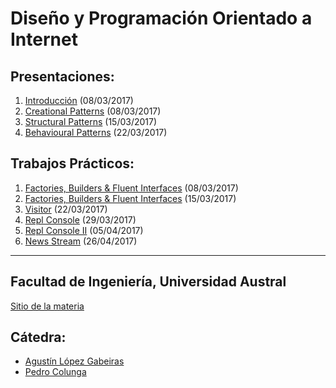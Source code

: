 # Diseño y Programación Orientado a Internet


## Presentaciones:

1. [Introducción](intro) (08/03/2017)
2. [Creational Patterns](creational) (08/03/2017)
3. [Structural Patterns](structural) (15/03/2017)
4. [Behavioural Patterns](behaviour) (22/03/2017)

## Trabajos Prácticos:

1. [Factories, Builders & Fluent Interfaces](practice/creational) (08/03/2017)
2. [Factories, Builders & Fluent Interfaces](practice/normalization) (15/03/2017)
3. [Visitor](practice/visitor) (22/03/2017)
4. [Repl Console](practice/repl-1) (29/03/2017)
5. [Repl Console II](practice/repl-2) (05/04/2017)
6. [News Stream](practice/news) (26/04/2017)

---

## Facultad de Ingeniería, Universidad Austral

[Sitio de la materia](http://facultaddeingenieria.github.io/daoo)

## Cátedra:

* [Agustín López Gabeiras](//github.com/agustinlg)
* [Pedro Colunga](//github.com/pcolunga)
